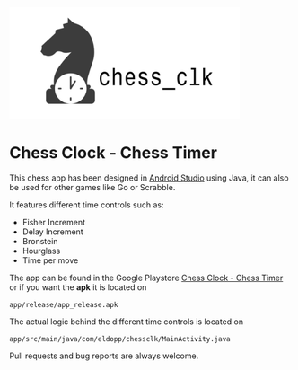<img src="/img/banner.png" width="410"/>

# Chess Clock - Chess Timer

This chess app has been designed in [Android Studio](https://developer.android.com/studio) using Java, it can also be used for other games like Go or Scrabble.

It features different time controls such as:
* Fisher Increment
* Delay Increment
* Bronstein
* Hourglass
* Time per move

The app can be found in the Google Playstore [Chess Clock - Chess Timer](https://play.google.com/store/apps/details?id=com.eldopp.chessclk) or if you want the **apk** it is located on
```
app/release/app_release.apk
```

The actual logic behind the different time controls is located on
```
app/src/main/java/com/eldopp/chessclk/MainActivity.java
```

Pull requests and bug reports are always welcome.
